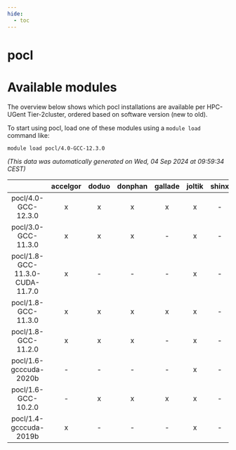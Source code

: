```yaml
---
hide:
  - toc
---
```


pocl
====

# Available modules


The overview below shows which pocl installations are available per HPC-UGent Tier-2cluster, ordered based on software version (new to old).

To start using pocl, load one of these modules using a `module load` command like:

```shell
module load pocl/4.0-GCC-12.3.0
```

*(This data was automatically generated on Wed, 04 Sep 2024 at 09:59:34 CEST)*  

| |accelgor|doduo|donphan|gallade|joltik|shinx|skitty|
| :---: | :---: | :---: | :---: | :---: | :---: | :---: | :---: |
|pocl/4.0-GCC-12.3.0|x|x|x|x|x|-|x|
|pocl/3.0-GCC-11.3.0|x|x|x|-|x|-|x|
|pocl/1.8-GCC-11.3.0-CUDA-11.7.0|x|-|-|-|x|-|-|
|pocl/1.8-GCC-11.3.0|x|x|x|x|x|-|x|
|pocl/1.8-GCC-11.2.0|x|x|x|-|x|-|x|
|pocl/1.6-gcccuda-2020b|-|-|-|-|x|-|-|
|pocl/1.6-GCC-10.2.0|-|x|x|x|x|-|x|
|pocl/1.4-gcccuda-2019b|x|-|-|-|x|-|-|
